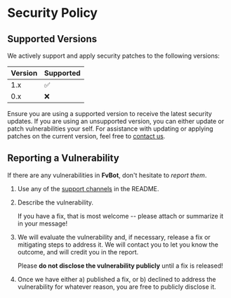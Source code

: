 # Security Policy

## Supported Versions

We actively support and apply security patches to the following versions:

| Version | Supported |
| ------- | --------- |
| 1.x     | ✅        |
| 0.x     | ❌        |

Ensure you are using a supported version to receive the latest security updates.
If you are using an unsupported version, you can either update or patch
vulnerabilities your self. For assistance with updating or applying patches on
the current version, feel free to [contact us](https://github.com/HyScript7/fvBot#support).

## Reporting a Vulnerability

If there are any vulnerabilities in **FvBot**, don't hesitate to
_report them_.

1. Use any of the [support channels](https://github.com/HyScript7/fvBot#support)
   in the README.
2. Describe the vulnerability.

   If you have a fix, that is most welcome -- please attach or summarize it in
   your message!

3. We will evaluate the vulnerability and, if necessary, release a fix or
   mitigating steps to address it. We will contact you to let you know the outcome,
   and will credit you in the report.

   Please **do not disclose the vulnerability publicly** until a fix is released!

4. Once we have either a) published a fix, or b) declined to address the
   vulnerability for whatever reason, you are free to publicly disclose it.

